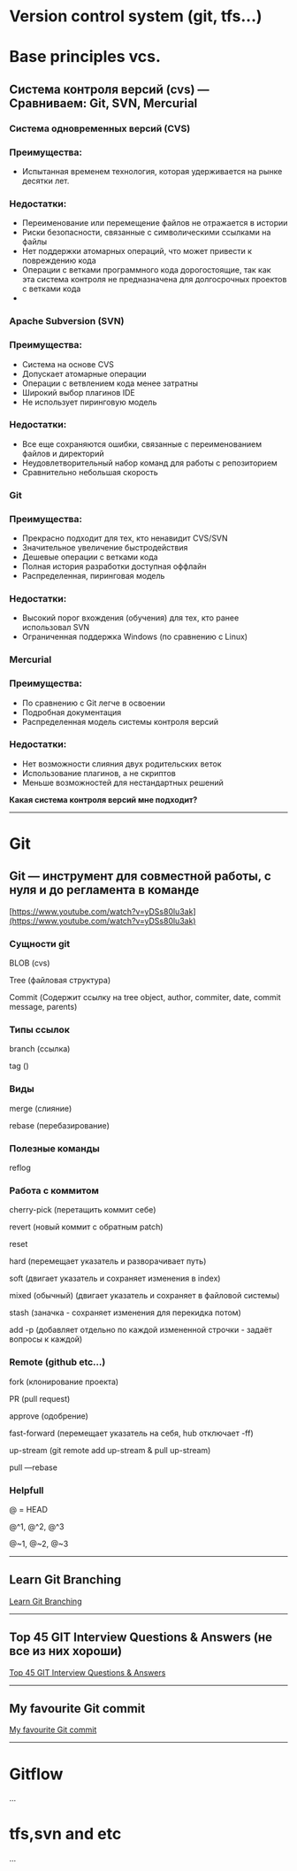 # Version control system (git, tfs...)

# Base principles vcs.

## Система контроля версий (cvs) — Сравниваем: Git, SVN, Mercurial

### Система одновременных версий (CVS)

### **Преимущества:**

- Испытанная временем технология, которая удерживается на рынке десятки лет.

### **Недостатки:**

- Переименование или перемещение файлов не отражается в истории
- Риски безопасности, связанные с символическими ссылками на файлы
- Нет поддержки атомарных операций, что может привести к повреждению кода
- Операции с ветками программного кода дорогостоящие, так как эта система контроля не предназначена для долгосрочных проектов с ветками кода
-

### Apache Subversion (SVN)

### **Преимущества:**

- Система на основе CVS
- Допускает атомарные операции
- Операции с ветвлением кода менее затратны
- Широкий выбор плагинов IDE
- Не использует пиринговую модель

### **Недостатки:**

- Все еще сохраняются ошибки, связанные с переименованием файлов и директорий
- Неудовлетворительный набор команд для работы с репозиторием
- Сравнительно небольшая скорость

### Git

### **Преимущества:**

- Прекрасно подходит для тех, кто ненавидит CVS/SVN
- Значительное увеличение быстродействия
- Дешевые операции с ветками кода
- Полная история разработки доступная оффлайн
- Распределенная, пиринговая модель

### **Недостатки:**

- Высокий порог вхождения (обучения) для тех, кто ранее использовал SVN
- Ограниченная поддержка Windows (по сравнению с Linux)

### Mercurial

### **Преимущества:**

- По сравнению с Git легче в освоении
- Подробная документация
- Распределенная модель системы контроля версий

### **Недостатки:**

- Нет возможности слияния двух родительских веток
- Использование плагинов, а не скриптов
- Меньше возможностей для нестандартных решений

**Какая система контроля версий мне подходит?**

---

# Git

## Git — инструмент для совместной работы, с нуля и до регламента в команде

[https://www.youtube.com/watch?v=yDSs80lu3ak](https://www.youtube.com/watch?v=yDSs80lu3ak)

### Сущности git

BLOB (cvs)

Tree (файловая структура)

Commit (Содержит ссылку на tree object, author, commiter, date, commit message, parents)

### Типы ссылок

branch (ссылка)

tag ()

### Виды

merge (слияние)

rebase (перебазирование)

### Полезные команды

reflog

### Работа с коммитом

cherry-pick (перетащить коммит себе)

revert (новый коммит с обратным patch)

reset

hard (перемещает указатель и разворачивает путь)

soft (двигает указатель и сохраняет изменения в index)

mixed (обычный) (двигает указатель и сохраняет в файловой системы)

stash (заначка - сохраняет изменения для перекидка потом)

add -p (добавляет отдельно по каждой измененной строчки - задаёт вопросы к каждой)

### Remote (github etc...)

fork (клонирование проекта)

PR (pull request)

approve (одобрение)

fast-forward (перемещает указатель на себя, hub отключает -ff)

up-stream (git remote add up-stream & pull up-stream)

pull —rebase

### Helpfull

@ = HEAD

@^1, @^2, @^3

@~1, @~2, @~3

---

## Learn Git Branching

[Learn Git Branching](https://learngitbranching.js.org/)

---

## Top 45 GIT Interview Questions & Answers (не все из них хороши)

[Top 45 GIT Interview Questions & Answers](https://career.guru99.com/top-40-interview-questions-on-git/)

---

## My favourite Git commit

[My favourite Git commit](https://fatbusinessman.com/2019/my-favourite-git-commit)

---

# Gitflow

...

# tfs,svn and etc

...
